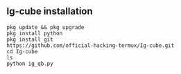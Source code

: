 ## Ig-cube installation

```
pkg update && pkg upgrade
pkg install python
pkg install git
https://github.com/official-hacking-termux/Ig-cube.git
cd Ig-cube
ls
python ig_qb.py
